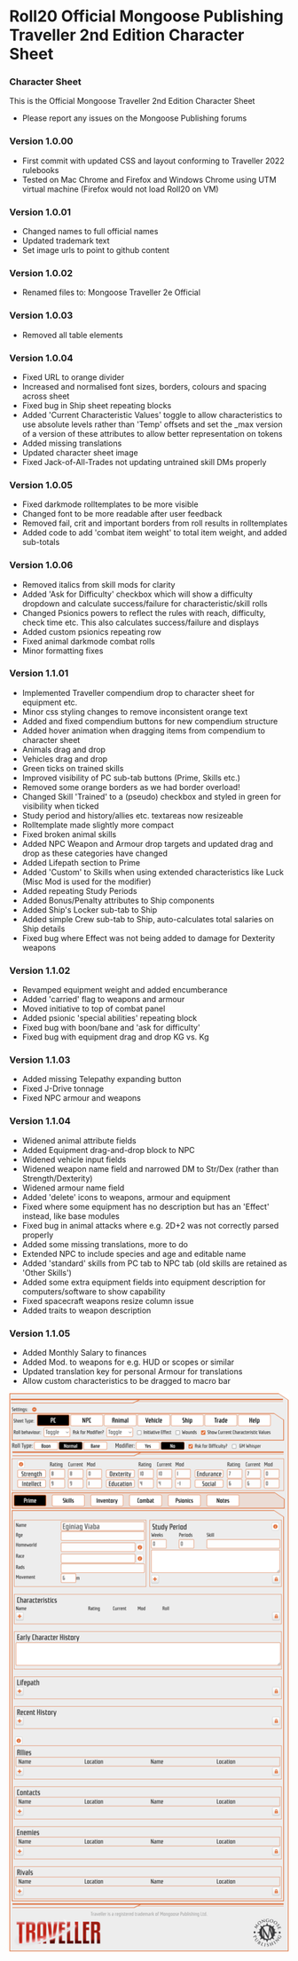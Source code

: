 # Roll20 Official Mongoose Publishing Traveller 2nd Edition Character Sheet

### Character Sheet

This is the Official Mongoose Traveller 2nd Edition Character Sheet

- Please report any issues on the Mongoose Publishing forums

### Version 1.0.00

- First commit with updated CSS and layout conforming to Traveller 2022 rulebooks
- Tested on Mac Chrome and Firefox and Windows Chrome using UTM virtual machine (Firefox would not load Roll20 on VM)

### Version 1.0.01

- Changed names to full official names
- Updated trademark text
- Set image urls to point to github content

### Version 1.0.02

- Renamed files to: Mongoose Traveller 2e Official

### Version 1.0.03

- Removed all table elements

### Version 1.0.04

- Fixed URL to orange divider
- Increased and normalised font sizes, borders, colours and spacing across sheet
- Fixed bug in Ship sheet repeating blocks
- Added 'Current Characteristic Values' toggle to allow characteristics to use absolute levels rather than 'Temp' offsets and set the _max version of a version of these attributes to allow better representation on tokens
- Added missing translations
- Updated character sheet image
- Fixed Jack-of-All-Trades not updating untrained skill DMs properly

### Version 1.0.05

- Fixed darkmode rolltemplates to be more visible
- Changed font to be more readable after user feedback
- Removed fail, crit and important borders from roll results in rolltemplates
- Added code to add 'combat item weight' to total item weight, and added sub-totals

### Version 1.0.06
- Removed italics from skill mods for clarity
- Added 'Ask for Difficulty' checkbox which will show a difficulty dropdown and calculate success/failure for characteristic/skill rolls
- Changed Psionics powers to reflect the rules with reach, difficulty, check time etc. This also calculates success/failure and displays
- Added custom psionics repeating row
- Fixed animal darkmode combat rolls
- Minor formatting fixes

### Version 1.1.01
- Implemented Traveller compendium drop to character sheet for equipment etc.
- Minor css styling changes to remove inconsistent orange text
- Added and fixed compendium buttons for new compendium structure
- Added  hover animation when dragging items from compendium to character sheet
- Animals drag and drop
- Vehicles drag and drop
- Green ticks on trained skills
- Improved visibility of PC sub-tab buttons (Prime, Skills etc.)
- Removed some orange borders as we had border overload!
- Changed Skill 'Trained' to a (pseudo) checkbox and styled in green for visibility when ticked
- Study period and history/allies etc. textareas now resizeable
- Rolltemplate made slightly more compact
- Fixed broken animal skills
- Added NPC Weapon and Armour drop targets and updated drag and drop as these categories have changed
- Added Lifepath section to Prime
- Added 'Custom' to Skills when using extended characteristics like Luck (Misc Mod is used for the modifier)
- Added repeating Study Periods
- Added Bonus/Penalty attributes to Ship components
- Added Ship's Locker sub-tab to Ship
- Added simple Crew sub-tab to Ship, auto-calculates total salaries on Ship details
- Fixed bug where Effect was not being added to damage for Dexterity weapons

### Version 1.1.02
- Revamped equipment weight and added encumberance
- Added 'carried' flag to weapons and armour
- Moved initiative to top of combat panel
- Added psionic 'special abilities' repeating block
- Fixed bug with boon/bane and 'ask for difficulty'
- Fixed bug with equipment drag and drop KG vs. Kg

### Version 1.1.03
- Added missing Telepathy expanding button
- Fixed J-Drive tonnage
- Fixed NPC armour and weapons

### Version 1.1.04
- Widened animal attribute fields
- Added Equipment drag-and-drop block to NPC
- Widened vehicle input fields
- Widened weapon name field and narrowed DM to Str/Dex (rather than Strength/Dexterity)
- Widened armour name field
- Added 'delete' icons to weapons, armour and equipment
- Fixed where some equipment has no description but has an 'Effect' instead, like base modules
- Fixed bug in animal attacks where e.g. 2D+2 was not correctly parsed properly
- Added some missing translations, more to do
- Extended NPC to include species and age and editable name
- Added 'standard' skills from PC tab to NPC tab (old skills are retained as 'Other Skills')
- Added some extra equipment fields into equipment description for computers/software to show capability
- Fixed spacecraft weapons resize column issue
- Added traits to weapon description

### Version 1.1.05
- Added Monthly Salary to finances
- Added Mod. to weapons for e.g. HUD or scopes or similar
- Updated translation key for personal Armour for translations
- Allow custom characteristics to be dragged to macro bar


![Image](Official%20Mongoose%20Publishing%20Traveller%202nd%20Edition.png)

